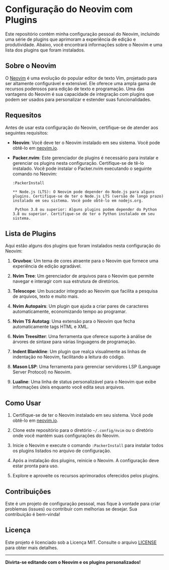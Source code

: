 # Configuração do Neovim com Plugins

Este repositório contém minha configuração pessoal do Neovim, incluindo uma série de plugins que aprimoram a experiência de edição e produtividade. Abaixo, você encontrará informações sobre o Neovim e uma lista dos plugins que foram instalados.

## Sobre o Neovim

O [Neovim](https://neovim.io/) é uma evolução do popular editor de texto Vim, projetado para ser altamente configurável e extensível. Ele oferece uma ampla gama de recursos poderosos para edição de texto e programação. Uma das vantagens do Neovim é sua capacidade de integração com plugins que podem ser usados para personalizar e estender suas funcionalidades.

## Requesitos

Antes de usar esta configuração do Neovim, certifique-se de atender aos seguintes requisitos:

- **Neovim**: Você deve ter o Neovim instalado em seu sistema. Você pode obtê-lo em [neovim.io](https://neovim.io/).

- **Packer.nvim**: Este gerenciador de plugins é necessário para instalar e gerenciar os plugins nesta configuração. Certifique-se de tê-lo instalado. Você pode instalar o Packer.nvim executando o seguinte comando no Neovim:

   ```vim
   :PackerInstall

   ** Node.js (LTS): O Neovim pode depender do Node.js para alguns plugins. Certifique-se de ter o Node.js LTS (versão de longo prazo) instalado em seu sistema. Você pode obtê-lo em nodejs.org.

    Python 3.8 ou superior: Alguns plugins podem depender do Python 3.8 ou superior. Certifique-se de ter o Python instalado em seu sistema.

## Lista de Plugins

Aqui estão alguns dos plugins que foram instalados nesta configuração do Neovim:

1. **Gruvbox**: Um tema de cores atraente para o Neovim que fornece uma experiência de edição agradável.

2. **Nvim Tree**: Um gerenciador de arquivos para o Neovim que permite navegar e interagir com sua estrutura de diretórios.

3. **Telescope**: Um buscador integrado ao Neovim que facilita a pesquisa de arquivos, texto e muito mais.

4. **Nvim Autopairs**: Um plugin que ajuda a criar pares de caracteres automaticamente, economizando tempo ao programar.

5. **Nvim TS Autotag**: Uma extensão para o Neovim que fecha automaticamente tags HTML e XML.

6. **Nvim Treesitter**: Uma ferramenta que oferece suporte à análise de árvores de sintaxe para várias linguagens de programação.

7. **Indent Blankline**: Um plugin que realça visualmente as linhas de indentação no Neovim, facilitando a leitura do código.

8. **Mason LSP**: Uma ferramenta para gerenciar servidores LSP (Language Server Protocol) no Neovim.

9. **Lualine**: Uma linha de status personalizável para o Neovim que exibe informações úteis enquanto você edita seus arquivos.

## Como Usar

1. Certifique-se de ter o Neovim instalado em seu sistema. Você pode obtê-lo em [neovim.io](https://neovim.io/).

2. Clone este repositório para o diretório `~/.config/nvim` ou o diretório onde você mantém suas configurações do Neovim.

3. Inicie o Neovim e execute o comando `:PackerInstall` para instalar todos os plugins listados no arquivo de configuração.

4. Após a instalação dos plugins, reinicie o Neovim. A configuração deve estar pronta para uso.

5. Explore e aproveite os recursos aprimorados oferecidos pelos plugins.

## Contribuições

Este é um projeto de configuração pessoal, mas fique à vontade para criar problemas (issues) ou contribuir com melhorias se desejar. Sua contribuição é bem-vinda!

## Licença

Este projeto é licenciado sob a Licença MIT. Consulte o arquivo [LICENSE](LICENSE) para obter mais detalhes.

---

**Divirta-se editando com o Neovim e os plugins personalizados!**

